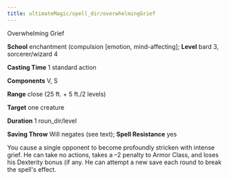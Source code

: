 ```yaml
---
title: ultimateMagic/spell_dir/overwhelmingGrief
---
```

Overwhelming Grief

**School** enchantment (compulsion [emotion, mind-affecting]; **Level** bard 3, sorcerer/wizard 4

**Casting Time** 1 standard action

**Components** V, S

**Range** close (25 ft. + 5 ft./2 levels)

**Target** one creature

**Duration** 1 roun_dir/level

**Saving Throw** Will negates (see text); **Spell Resistance** yes

You cause a single opponent to become profoundly stricken with intense grief. He can take no actions, takes a –2 penalty to Armor Class, and loses his Dexterity bonus (if any. He can attempt a new save each round to break the spell's effect.

